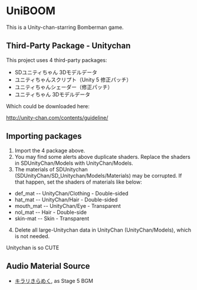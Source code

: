 # UniBOOM
This is a Unity-chan-starring Bomberman game.

## Third-Party Package - Unitychan
This project uses 4 third-party packages:
* SDユニティちゃん 3Dモデルデータ
* ユニティちゃんスクリプト（Unity 5 修正パッチ）
* ユニティちゃんシェーダー（修正パッチ）
* ユニティちゃん 3Dモデルデータ

Which could be downloaded here:

http://unity-chan.com/contents/guideline/

## Importing packages
1. Import the 4 package above.
2. You may find some alerts above duplicate shaders. Replace the shaders in SDUnityChan/Models with UnityChan/Models.
3. The materials of SDUnitychan (SDUnityChan/SD_Unitychan/Models/Materials) may be corrupted. If that happen, set the shaders of materials like below:
* def_mat -- UnityChan/Clothing - Double-sided
* hat_mat -- UnityChan/Hair - Double-sided
* mouth_mat -- UnityChan/Eye - Transparent
* nol_mat -- Hair - Double-side
* skin-mat -- Skin - Transparent
4. Delete all large-Unitychan data in UnityChan (UnityChan/Models), which is not needed.
 
Unitychan is so CUTE

## Audio Material Source
* [キラリきらめく](http://dova-s.jp/bgm/play2807.html), as Stage 5 BGM